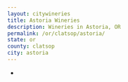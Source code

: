 ```yaml
---
layout: citywineries
title: Astoria Wineries
description: Wineries in Astoria, OR
permalink: /or/clatsop/astoria/
state: or
county: clatsop
city: astoria
---
```

-
